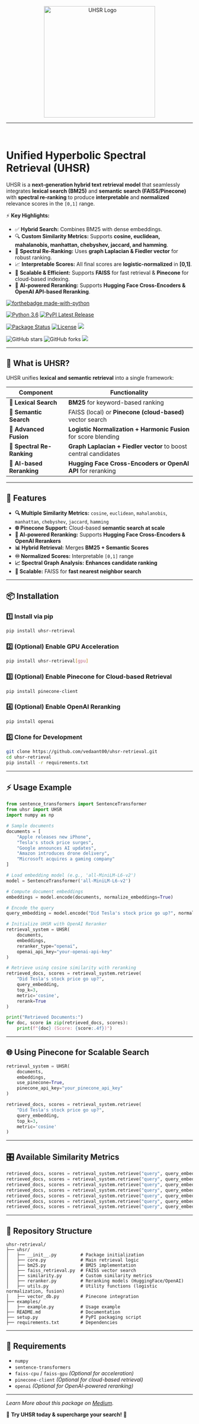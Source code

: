 <div align="center">
  <img src="logo.png" alt="UHSR Logo" width="300">
  <hr>
  <br/>
</div>

# Unified Hyperbolic Spectral Retrieval (UHSR)

UHSR is a **next-generation hybrid text retrieval model** that seamlessly integrates **lexical search (BM25)** and **semantic search (FAISS/Pinecone)** with **spectral re-ranking** to produce **interpretable** and **normalized** relevance scores in the `[0,1]` range.

⚡ **Key Highlights:**
- ✅ **Hybrid Search:** Combines BM25 with dense embeddings.
- 🔍 **Custom Similarity Metrics:** Supports **cosine, euclidean, mahalanobis, manhattan, chebyshev, jaccard, and hamming**.
- 🎯 **Spectral Re-Ranking:** Uses **graph Laplacian & Fiedler vector** for robust ranking.
- 📈 **Interpretable Scores:** All final scores are **logistic-normalized** in **[0,1]**.
- 🚀 **Scalable & Efficient:** Supports **FAISS** for fast retrieval & **Pinecone** for cloud-based indexing.
- 🤖 **AI-powered Reranking:** Supports **Hugging Face Cross-Encoders & OpenAI API-based Reranking**.

[![forthebadge made-with-python](http://ForTheBadge.com/images/badges/made-with-python.svg)](https://www.python.org/)

[![Python 3.6](https://img.shields.io/badge/python-3.6-blue.svg)](https://www.python.org/downloads/release/python-360/)
[![PyPI Latest Release](https://img.shields.io/pypi/v/uhsr-retrieval.svg)](https://pypi.org/project/uhsr)

[![Package Status](https://img.shields.io/pypi/status/uhsr.svg)](https://pypi.org/project/uhsr)
[![License](https://img.shields.io/pypi/l/uhsr.svg)](https://github.com/vedaant00/uhsr/blob/main/LICENSE)
![](https://img.shields.io/pypi/dm/uhsr)

![GitHub stars](https://img.shields.io/github/stars/vedaant00/uhsr?style=social)
![GitHub forks](https://img.shields.io/github/forks/vedaant00/uhsr?style=social)
![](https://komarev.com/ghpvc/?username=vedaant00&style=flat-square)

---

## 🚀 What is UHSR?

UHSR unifies **lexical and semantic retrieval** into a single framework:

| Component        | Functionality |
|-----------------|--------------|
| 🔹 **Lexical Search**  | **BM25** for keyword-based ranking |
| 🔹 **Semantic Search** | FAISS (local) or **Pinecone (cloud-based)** vector search |
| 🔹 **Advanced Fusion** | **Logistic Normalization + Harmonic Fusion** for score blending |
| 🔹 **Spectral Re-Ranking** | **Graph Laplacian + Fiedler vector** to boost central candidates |
| 🔹 **AI-based Reranking** | **Hugging Face Cross-Encoders or OpenAI API** for reranking |

---

## 📌 Features

- **🔍 Multiple Similarity Metrics:** `cosine`, `euclidean`, `mahalanobis`, `manhattan`, `chebyshev`, `jaccard`, `hamming`
- **🌐 Pinecone Support:** Cloud-based **semantic search at scale**
- **🤖 AI-powered Reranking:** Supports **Hugging Face Cross-Encoders & OpenAI Rerankers**
- **📊 Hybrid Retrieval:** Merges **BM25 + Semantic Scores**
- **♾️ Normalized Scores:** Interpretable `[0,1]` range  
- **📈 Spectral Graph Analysis:** **Enhances candidate ranking**  
- **🚀 Scalable:** FAISS for **fast nearest neighbor search**  

---

## 📦 Installation

### **1️⃣ Install via pip**
```bash
pip install uhsr-retrieval
```

### **2️⃣ (Optional) Enable GPU Acceleration**
```bash
pip install uhsr-retrieval[gpu]
```

### **3️⃣ (Optional) Enable Pinecone for Cloud-based Retrieval**
```bash
pip install pinecone-client
```

### **4️⃣ (Optional) Enable OpenAI Reranking**
```bash
pip install openai
```

### **5️⃣ Clone for Development**
```bash
git clone https://github.com/vedaant00/uhsr-retrieval.git
cd uhsr-retrieval
pip install -r requirements.txt
```

---

## ⚡ **Usage Example**

```python
from sentence_transformers import SentenceTransformer
from uhsr import UHSR
import numpy as np

# Sample documents
documents = [
    "Apple releases new iPhone",
    "Tesla's stock price surges",
    "Google announces AI updates",
    "Amazon introduces drone delivery",
    "Microsoft acquires a gaming company"
]

# Load embedding model (e.g., 'all-MiniLM-L6-v2')
model = SentenceTransformer('all-MiniLM-L6-v2')

# Compute document embeddings
embeddings = model.encode(documents, normalize_embeddings=True)

# Encode the query
query_embedding = model.encode("Did Tesla's stock price go up?", normalize_embeddings=True)

# Initialize UHSR with OpenAI Reranker
retrieval_system = UHSR(
    documents, 
    embeddings, 
    reranker_type="openai", 
    openai_api_key="your-openai-api-key"
)

# Retrieve using cosine similarity with reranking
retrieved_docs, scores = retrieval_system.retrieve(
    "Did Tesla's stock price go up?", 
    query_embedding, 
    top_k=3, 
    metric='cosine',
    rerank=True
)

print("Retrieved Documents:")
for doc, score in zip(retrieved_docs, scores):
    print(f"{doc} (Score: {score:.4f})")
```

---

## 🌐 **Using Pinecone for Scalable Search**

```python
retrieval_system = UHSR(
    documents, 
    embeddings, 
    use_pinecone=True, 
    pinecone_api_key="your_pinecone_api_key"
)

retrieved_docs, scores = retrieval_system.retrieve(
    "Did Tesla's stock price go up?", 
    query_embedding, 
    top_k=3, 
    metric='cosine'
)
```

---

## 🎛️ **Available Similarity Metrics**
```python
retrieved_docs, scores = retrieval_system.retrieve("query", query_embedding, metric='cosine')      # ✅ Cosine Similarity
retrieved_docs, scores = retrieval_system.retrieve("query", query_embedding, metric='euclidean')   # ✅ Euclidean Distance
retrieved_docs, scores = retrieval_system.retrieve("query", query_embedding, metric='mahalanobis') # ✅ Mahalanobis Distance
retrieved_docs, scores = retrieval_system.retrieve("query", query_embedding, metric='manhattan')   # ✅ Manhattan Distance
retrieved_docs, scores = retrieval_system.retrieve("query", query_embedding, metric='chebyshev')   # ✅ Chebyshev Distance
retrieved_docs, scores = retrieval_system.retrieve("query", query_embedding, metric='jaccard')     # ✅ Jaccard Similarity
retrieved_docs, scores = retrieval_system.retrieve("query", query_embedding, metric='hamming')     # ✅ Hamming Similarity
```

---

## 📂 **Repository Structure**
```
uhsr-retrieval/
├── uhsr/
│   ├── __init__.py         # Package initialization
│   ├── core.py             # Main retrieval logic
│   ├── bm25.py             # BM25 implementation
│   ├── faiss_retrieval.py  # FAISS vector search
│   ├── similarity.py       # Custom similarity metrics
│   ├── reranker.py         # Reranking models (HuggingFace/OpenAI)
│   ├── utils.py            # Utility functions (logistic normalization, fusion)
│   ├── vector_db.py        # Pinecone integration
├── examples/
│   ├── example.py          # Usage example
├── README.md               # Documentation
├── setup.py                # PyPI packaging script
├── requirements.txt        # Dependencies
```

---

## 🎯 **Requirements**
- `numpy`
- `sentence-transformers`
- `faiss-cpu` / `faiss-gpu` *(Optional for acceleration)*
- `pinecone-client` *(Optional for cloud-based retrieval)*
- `openai` *(Optional for OpenAI-powered reranking)*

---

_Learn More about this package on [Medium](https://vedaantsingh706.medium.com/revolutionizing-text-retrieval-with-uhsr-a-hybrid-approach-combining-lexical-semantic-spectral-6c7e28c3e7d9)._

🚀 **Try UHSR today & supercharge your search!** 🎯
